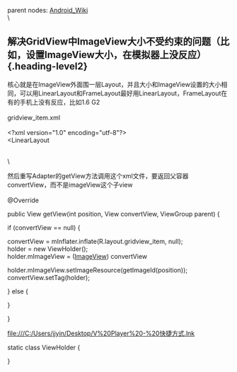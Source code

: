 parent nodes: [Android\_Wiki](Android_Wiki.html)\
\

解决GridView中ImageView大小不受约束的问题（比如，设置ImageView大小，在模拟器上没反应） {.heading-level2}
--------------------------------------------------------------------------------------

核心就是在ImageView外面围一层Layout，并且大小和ImageView设置的大小相同，可以用LinearLayout和FrameLayout最好用LinearLayout，FrameLayout在有的手机上没有反应，比如1.6
G2\
 \
 gridview\_item.xml\
 \
 \<?xml version="1.0" encoding="utf-8"?\>\
 \<LinearLayout

\
 \

然后重写Adapter的getView方法调用这个xml文件，要返回父容器convertView，而不是imageView这个子view\
 \
 @Override

public View getView(int position, View convertView, ViewGroup parent) {

if (convertView == null) {

convertView = mInflater.inflate(R.layout.gridview\_item, null);\
 holder = new ViewHolder();\
 holder.mImageView = ([ImageView](ImageView.html)) convertView

holder.mImageView.setImageResource(getImageId(position));\
 convertView.setTag(holder);

} else {

}

}

[file:///C:/Users/jjyin/Desktop/V%20Player%20-%20快捷方式.lnk](file:///C:/Users/jjyin/Desktop/V%20Player%20-%20快捷方式.lnk)

static class ViewHolder {

}
